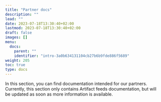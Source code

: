 ```yaml
---
title: "Partner docs"
description: ""
lead: ""
date: 2023-07-18T13:30:40+02:00
lastmod: 2023-07-18T13:30:40+02:00
draft: false
images: []
menu:
  docs:
    parent: ""
    identifier: "intro-3a0b634131104cb27b6b9fde886f5689"
weight: 205
toc: true
type: docs
---
```


In this section, you can find documentation intended for our partners. Currently, this section only contains Artifact feeds documentation, but will be updated as soon as more information is available.
